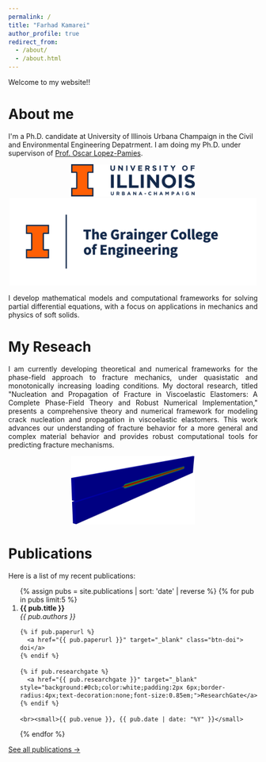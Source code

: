 ```yaml
---
permalink: /
title: "Farhad Kamarei"
author_profile: true
redirect_from: 
  - /about/
  - /about.html
---
```


Welcome to my website!!




About me
======

I'm a Ph.D. candidate at University of Illinois Urbana Champaign in the Civil and Environmental Engineering Depatrment. I am doing my Ph.D. under supervison of [Prof. Oscar Lopez-Pamies](https://pamies.cee.illinois.edu/).


<p align="center">
  <img src="/images/university_logo.png" alt="University Logo" width="250"/>
  <img src="/images/department_logo.png" alt="Department Logo" width="500"/>
</p>

<div style="text-align: justify;">
I develop mathematical models and computational frameworks for solving partial differential equations, with a focus on applications in mechanics and physics of soft solids.
</div>


My Reseach
======

<div style="text-align: justify;">
I am currently developing theoretical and numerical frameworks for the phase-field approach to fracture mechanics, under quasistatic and monotonically increasing loading conditions.
My doctoral research, titled "Nucleation and Propagation of Fracture in Viscoelastic Elastomers: A Complete Phase-Field Theory and Robust Numerical Implementation," presents a comprehensive theory and numerical framework for modeling crack nucleation and propagation in viscoelastic elastomers. This work advances our understanding of fracture behavior for a more general and  complex material behavior and provides robust computational tools for predicting fracture mechanisms.
</div>

<p align="center">
  <img src="/images/PS_web.jpeg" alt="Pure shear test" width="250"/>
</p>

Publications
======
Here is a list of my recent publications:

<ol>
{% assign pubs = site.publications | sort: 'date' | reverse %}
{% for pub in pubs limit:5 %}
  <li>
    <strong>{{ pub.title }}</strong><br>
    <em>{{ pub.authors }}</em><br>

    {% if pub.paperurl %}
      <a href="{{ pub.paperurl }}" target="_blank" class="btn-doi"> doi</a>
    {% endif %}
    
    {% if pub.researchgate %}
      <a href="{{ pub.researchgate }}" target="_blank" style="background:#0cb;color:white;padding:2px 6px;border-radius:4px;text-decoration:none;font-size:0.85em;">ResearchGate</a>
    {% endif %}

    <br><small>{{ pub.venue }}, {{ pub.date | date: "%Y" }}</small>
  </li>
{% endfor %}
</ol>

<a href="{{ '/publications/' | relative_url }}">See all publications →</a>


